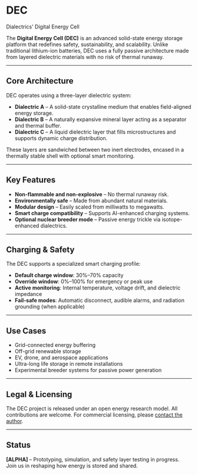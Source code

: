# DEC
Dialectrics' Digital Energy Cell

The **Digital Energy Cell (DEC)** is an advanced solid-state energy storage platform that redefines safety, sustainability, and scalability. Unlike traditional lithium-ion batteries, DEC uses a fully passive architecture made from layered dielectric materials with no risk of thermal runaway.

---

## Core Architecture

DEC operates using a three-layer dielectric system:

- **Dialectric A** – A solid-state crystalline medium that enables field-aligned energy storage.  
- **Dialectric B** – A naturally expansive mineral layer acting as a separator and thermal buffer.  
- **Dialectric C** – A liquid dielectric layer that fills microstructures and supports dynamic charge distribution.

These layers are sandwiched between two inert electrodes, encased in a thermally stable shell with optional smart monitoring.

---

## Key Features

- **Non-flammable and non-explosive** – No thermal runaway risk.  
- **Environmentally safe** – Made from abundant natural materials.  
- **Modular design** – Easily scaled from milliwatts to megawatts.  
- **Smart charge compatibility** – Supports AI-enhanced charging systems.  
- **Optional nuclear breeder mode** – Passive energy trickle via isotope-enhanced dialectrics.

---

## Charging & Safety

The DEC supports a specialized smart charging profile:

- **Default charge window**: 30%–70% capacity  
- **Override window**: 0%–100% for emergency or peak use  
- **Active monitoring**: Internal temperature, voltage drift, and dielectric impedance  
- **Fail-safe modes**: Automatic disconnect, audible alarms, and radiation grounding (when applicable)

---

## Use Cases

- Grid-connected energy buffering  
- Off-grid renewable storage  
- EV, drone, and aerospace applications  
- Ultra-long life storage in remote installations  
- Experimental breeder systems for passive power generation

---

## Legal & Licensing

The DEC project is released under an open energy research model. All contributions are welcome. For commercial licensing, please [contact the author](mailto:your-email@example.com).

---

## Status

**[ALPHA]** – Prototyping, simulation, and safety layer testing in progress.  
Join us in reshaping how energy is stored and shared.
